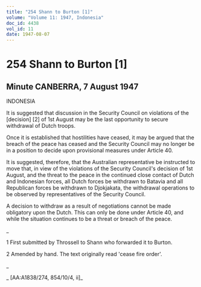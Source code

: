 ```yaml
---
title: "254 Shann to Burton [1]"
volume: "Volume 11: 1947, Indonesia"
doc_id: 4438
vol_id: 11
date: 1947-08-07
---
```


# 254 Shann to Burton [1]

## Minute CANBERRA, 7 August 1947

INDONESIA

It is suggested that discussion in the Security Council on violations of the [decision] [2] of 1st August may be the last opportunity to secure withdrawal of Dutch troops.

Once it is established that hostilities have ceased, it may be argued that the breach of the peace has ceased and the Security Council may no longer be in a position to decide upon provisional measures under Article 40.

It is suggested, therefore, that the Australian representative be instructed to move that, in view of the violations of the Security Council's decision of 1st August, and the threat to the peace in the continued close contact of Dutch and Indonesian forces, all Dutch forces be withdrawn to Batavia and all Republican forces be withdrawn to Djokjakata, the withdrawal operations to be observed by representatives of the Security Council.

A decision to withdraw as a result of negotiations cannot be made obligatory upon the Dutch. This can only be done under Article 40, and while the situation continues to be a threat or breach of the peace.

_

1 First submitted by Throssell to Shann who forwarded it to Burton.

2 Amended by hand. The text originally read 'cease fire order'.

_

_ [AA:A1838/274, 854/10/4, ii]_
